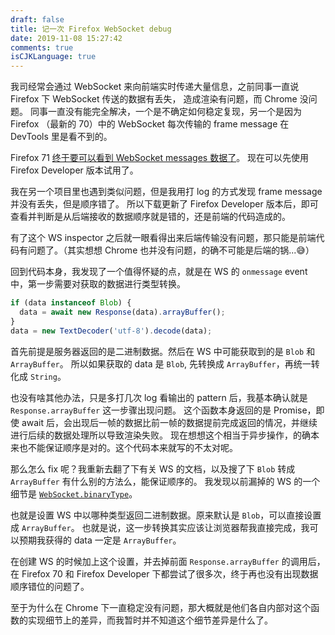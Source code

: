 ```yaml
---
draft: false
title: 记一次 Firefox WebSocket debug
date: 2019-11-08 15:27:42
comments: true
isCJKLanguage: true
---
```


我司经常会通过 WebSocket 来向前端实时传递大量信息，之前同事一直说 Firefox 下 WebSocket 传送的数据有丢失，
造成渲染有问题，而 Chrome 没问题。
同事一直没有能完全解决，一个是不确定如何稳定复现，另一个是因为 Firefox （最新的 70）中的 WebSocket
每次传输的 frame message 在 DevTools 里是看不到的。

Firefox 71 [终于要可以看到 WebSocket messages 数据了](https://hacks.mozilla.org/2019/10/firefoxs-new-websocket-inspector/)。
现在可以先使用 Firefox Developer 版本试用了。

我在另一个项目里也遇到类似问题，但是我用打 log 的方式发现 frame message 并没有丢失，但是顺序错了。
所以下载更新了 Firefox Developer 版本后，即可查看并判断是从后端接收的数据顺序就是错的，还是前端的代码造成的。

有了这个 WS inspector 之后就一眼看得出来后端传输没有问题，那只能是前端代码有问题了。（其实想想 Chrome 也并没有问题，的确不可能是后端的锅...😅）

回到代码本身，我发现了一个值得怀疑的点，就是在 WS 的 `onmessage` event 中，第一步需要对获取的数据进行类型转换。

```js
if (data instanceof Blob) {
  data = await new Response(data).arrayBuffer();
}
data = new TextDecoder('utf-8').decode(data);
```

首先前提是服务器返回的是二进制数据。然后在 WS 中可能获取到的是 `Blob` 和 `ArrayBuffer`。
所以如果获取的 data 是 `Blob`, 先转换成 `ArrayBuffer`，再统一转化成 `String`。

也没有啥其他办法，只是多打几次 log 看输出的 pattern 后，我基本确认就是 `Response.arrayBuffer` 这一步骤出现问题。
这个函数本身返回的是 Promise，即使 await 后，会出现后一帧的数据比前一帧的数据提前完成返回的情况，并继续进行后续的数据处理所以导致渲染失败。
现在想想这个相当于异步操作，的确本来也不能保证顺序是对的。这个代码本来就写的不太对呢。

那么怎么 fix 呢？我重新去翻了下有关 WS 的文档，以及搜了下 `Blob` 转成 `ArrayBuffer` 有什么别的方法么，能保证顺序的。
我发现以前漏掉的 WS 的一个细节是 [`WebSocket.binaryType`](https://developer.mozilla.org/en-US/docs/Web/API/WebSocket/binaryType)。

也就是设置 WS 中以哪种类型返回二进制数据。原来默认是 `Blob`，可以直接设置成 `ArrayBuffer`。
也就是说，这一步转换其实应该让浏览器帮我直接完成，我可以预期我获得的 data 一定是 `ArrayBuffer`。

在创建 WS 的时候加上这个设置，并去掉前面 `Response.arrayBuffer` 的调用后，在 Firefox 70 和 Firefox Developer 下都尝试了很多次，终于再也没有出现数据顺序错位的问题了。

至于为什么在 Chrome 下一直稳定没有问题，那大概就是他们各自内部对这个函数的实现细节上的差异，而我暂时并不知道这个细节差异是什么了。
